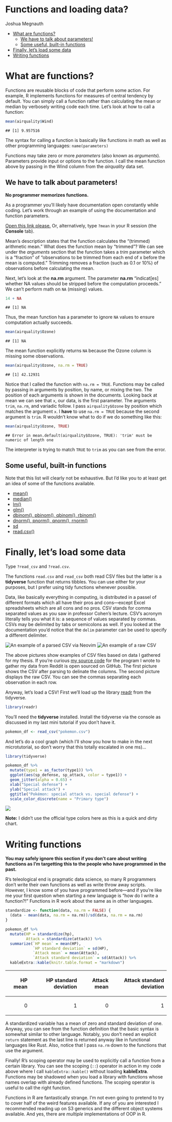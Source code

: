 Functions and loading data?
================
Joshua Megnauth

  - [What are functions?](#what-are-functions)
      - [We have to talk about
        parameters\!](#we-have-to-talk-about-parameters)
      - [Some useful, built-in
        functions](#some-useful-built-in-functions)
  - [Finally, let’s load some data](#finally-lets-load-some-data)
  - [Writing functions](#writing-functions)

# What are functions?

Functions are reusable blocks of code that perform some action. For
example, R implements functions for measures of central tendency by
default. You can simply call a function rather than calculating the mean
or median by verbosely writing code each time. Let’s look at how to call
a function:

``` r
mean(airquality$Wind)
```

    ## [1] 9.957516

The syntax for calling a function is basically like functions in math as
well as other programming languages: `name(parameters)`

Functions may take zero or more *parameters* (also known as
*arguments*). Parameters provide input or options to the function. I
call the mean function above by passing in the Wind column from the
*airquality* data set.

## We have to talk about parameters\!

**No programmer memorizes functions.**

As a programmer you’ll likely have documentation open constantly while
coding. Let’s work through an example of using the documentation and
function parameters.

[Open this link
please.](https://www.rdocumentation.org/packages/base/versions/3.6.2/topics/mean)
Or, alternatively, type `?mean` in your R session (the **Console** tab).

Mean’s description states that the function calculates the “(trimmed)
arithmetic mean.” What does the function mean by “trimmed”? We can see
under the *arguments* section that the function takes a *trim* parameter
which is a “fraction” of “observations to be trimmed from each end of x
before the mean is computed.” Trimming removes a fraction (such as 0.1
or 10%) of observations before calculating the mean.

Next, let’s look at the **na.rm** argument. The parameter **na.rm**
“indicat\[es\] whether NA values should be stripped before the
computation proceeds.” We can’t perform math on `NA` (missing) values.

``` r
14 + NA
```

    ## [1] NA

Thus, the mean function has a parameter to ignore `NA` values to ensure
computation actually succeeds.

``` r
mean(airquality$Ozone)
```

    ## [1] NA

The mean function explicitly returns `NA` because the Ozone column is
missing some observations.

``` r
mean(airquality$Ozone, na.rm = TRUE)
```

    ## [1] 42.12931

Notice that I called the function with `na.rm = TRUE`. Functions may be
called by passing in arguments by position, by name, or mixing the two.
The position of each arguments is shown in the documents. Looking back
at mean we can see that `x`, our data, is the first parameter. The
arguments `trim`, `na.rm`, and variadic follow. I pass
`airquality$Ozone` by position which matches the argument `x`. I
**have** to use `na.rm = TRUE` because the second argument is `trim`. R
wouldn’t know what to do if we do something like this:

``` r
mean(airquality$Ozone, TRUE)
```

    ## Error in mean.default(airquality$Ozone, TRUE): 'trim' must be numeric of length one

The interpreter is trying to match `TRUE` to `trim` as you can see from
the error.

## Some useful, built-in functions

Note that this list will clearly not be exhaustive. But I’d like you to
at least get an idea of some of the functions available.

  - [mean()](https://www.rdocumentation.org/packages/base/versions/3.6.2/topics/mean)
  - [median()](https://www.rdocumentation.org/packages/stats/versions/3.6.2/topics/median)
  - [lm()](https://www.rdocumentation.org/packages/stats/versions/3.6.2/topics/lm)
  - [glm()](https://www.rdocumentation.org/packages/stats/versions/3.6.2/topics/glm)
  - [dbinom(), pbinom(), qbinom(),
    rbinom()](https://www.rdocumentation.org/packages/stats/versions/3.3/topics/Binomial)
  - [dnorm(), pnorm(), qnorm(),
    rnorm()](https://www.rdocumentation.org/packages/stats/versions/3.6.2/topics/Normal)
  - [sd](https://www.rdocumentation.org/packages/stats/versions/3.6.2/topics/sd)
  - [read.csv()](https://www.rdocumentation.org/packages/utils/versions/3.6.2/topics/read.table)

# Finally, let’s load some data

Type `?read_csv` and `?read.csv`.

The functions `read.csv` and `read_csv` both read CSV files but the
latter is a **tidyverse** function that returns tibbles. You can use
either for your purposes, but I prefer using tidy functions whenever
possible.

Data, like basically everything in computing, is distributed in a passel
of different formats which all have their pros and cons—except Excel
spreadsheets which are all cons and no pros. CSV stands for comma
separated values as you saw in professor Cohen’s lecture. CSV’s acronym
literally tells you what it is: a sequence of values separated by
commas. CSVs may be delimited by tabs or semicolons as well. If you
looked at the documentation you’d notice that the `delim` parameter can
be used to specify a different delimiter.

![An example of a parsed CSV via
Neovim](assets/99_functions/csv_example_parsed.png) ![An example of a
raw CSV](assets/99_functions/csv_example_raw.png)

The above pictures show examples of CSV files based on data I gathered
for my thesis. If you’re curious [my source
code](https://github.com/joshuamegnauth54/thesis_gamer_scraper) for the
program I wrote to gather my data from Reddit is open sourced on GitHub.
The first picture shows the CSV after parsing to delinate the columns.
The second picture displays the raw CSV. You can see the commas
separating each observation in each row.

Anyway, let’s load a CSV\! First we’ll load up the library
[readr](https://readr.tidyverse.org/) from the tidyverse.

``` r
library(readr)
```

You’ll need the **tidyverse** installed. Install the tidyverse via the
console as discussed in my last mini tutorial if you don’t have it.

``` r
pokemon_df <- read_csv("pokemon.csv")
```

And let’s do a cool graph (which I’ll show you how to make in the next
microtutorial, so don’t worry that this totally escalated in one ms)…

``` r
library(tidyverse)

pokemon_df %>%
  mutate(type1 = as_factor(type1)) %>%
  ggplot(aes(sp_defense, sp_attack, color = type1)) +
  geom_jitter(alpha = 0.65) +
  xlab("Special defense") +
  ylab("Special attack") +
  ggtitle("Pokémon: special attack vs. special defense") +
  scale_color_discrete(name = "Primary type")
```

![](99_functions_files/figure-gfm/type_descr-1.png)<!-- -->

**Note:** I didn’t use the official type colors here as this is a quick
and dirty chart.

# Writing functions

**You may safely ignore this section if you don’t care about writing
functions as I’m targetting this to the people who have programmed in
the past.**

R’s teleological end is pragmatic data science, so many R programmers
don’t write their own functions as well as write throw away scripts.
However, I know some of you have programmed before—and if you’re like me
your first question when starting a new language is “how do I write a
function?\!” Functions in R work about the same as in other languages.

``` r
standardize <- function(data, na.rm = FALSE) {
  (data - mean(data, na.rm = na.rm))/sd(data, na.rm = na.rm)
}

pokemon_df %>%
  mutate(HP = standardize(hp),
         Attack = standardize(attack)) %>%
  summarize(`HP mean` = mean(HP),
            `HP standard deviation` = sd(HP),
            `Attack mean` = mean(Attack),
            `Attack standard deviation` = sd(Attack)) %>%
  kableExtra::kable(knitr.table.format = "markdown")
```

<table>

<thead>

<tr>

<th style="text-align:right;">

HP mean

</th>

<th style="text-align:right;">

HP standard deviation

</th>

<th style="text-align:right;">

Attack mean

</th>

<th style="text-align:right;">

Attack standard deviation

</th>

</tr>

</thead>

<tbody>

<tr>

<td style="text-align:right;">

0

</td>

<td style="text-align:right;">

1

</td>

<td style="text-align:right;">

0

</td>

<td style="text-align:right;">

1

</td>

</tr>

</tbody>

</table>

A standardized variable has a mean of zero and standard deviation of
one. Anyway, you can see from the function definition that the basic
syntax is somewhat similar to other language. Notably, you don’t need an
explicit `return` statement as the last line is returned anyway like in
functional languages like Rust. Also, notice that I pass `na.rm` down to
the functions that use the argument.

Finally\! R’s scoping operator may be used to explicitly call a function
from a certain library. You can see the scoping (`::`) operator in
action in my code above where I call `kableExtra::kable()` without
loading **kableExtra**. Functions may be shadowed when you load a
library with functions whose names overlap with already defined
functions. The scoping operator is useful to call the right function.

Functions in R are fantastically strange. I’m not even going to pretend
to try to cover half of the weird features available. If any of you are
interested I recommended reading up on S3 generics and the different
object systems available. And yes, there are *multiple* implementations
of OOP in R.
